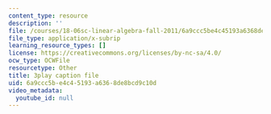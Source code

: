 ```yaml
---
content_type: resource
description: ''
file: /courses/18-06sc-linear-algebra-fall-2011/6a9ccc5be4c45193a6368de8bcd9c10d_Y_Ac6KiQ1t0.vtt
file_type: application/x-subrip
learning_resource_types: []
license: https://creativecommons.org/licenses/by-nc-sa/4.0/
ocw_type: OCWFile
resourcetype: Other
title: 3play caption file
uid: 6a9ccc5b-e4c4-5193-a636-8de8bcd9c10d
video_metadata:
  youtube_id: null
---
```

